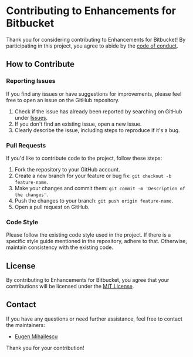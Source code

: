 # Contributing to Enhancements for Bitbucket

Thank you for considering contributing to Enhancements for Bitbucket! By participating in this project, you agree to abide by the [code of conduct](CODE_OF_CONDUCT.md).

## How to Contribute

### Reporting Issues

If you find any issues or have suggestions for improvements, please feel free to open an issue on the GitHub repository.

1. Check if the issue has already been reported by searching on GitHub under [Issues](https://github.com/eugenmihailescu/bitbucket-enhancements/issues).
2. If you don't find an existing issue, open a new issue.
3. Clearly describe the issue, including steps to reproduce if it's a bug.

### Pull Requests

If you'd like to contribute code to the project, follow these steps:

1. Fork the repository to your GitHub account.
2. Create a new branch for your feature or bug fix: `git checkout -b feature-name`.
3. Make your changes and commit them: `git commit -m 'Description of the changes'`.
4. Push the changes to your branch: `git push origin feature-name`.
5. Open a pull request on GitHub.

### Code Style

Please follow the existing code style used in the project. If there is a specific style guide mentioned in the repository, adhere to that. Otherwise, maintain consistency with the existing code.

## License

By contributing to Enhancements for Bitbucket, you agree that your contributions will be licensed under the [MIT License](LICENSE.md).

## Contact

If you have any questions or need further assistance, feel free to contact the maintainers:

- [Eugen Mihailescu](mailto:eugen.mihailescu@protonmail.com)

Thank you for your contribution!
